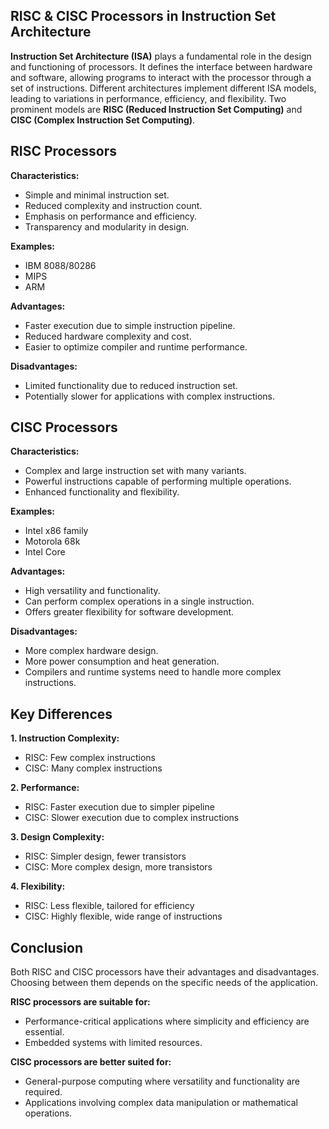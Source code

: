 ## RISC & CISC Processors in Instruction Set Architecture

**Instruction Set Architecture (ISA)** plays a fundamental role in the design and functioning of processors. It defines the interface between hardware and software, allowing programs to interact with the processor through a set of instructions. Different architectures implement different ISA models, leading to variations in performance, efficiency, and flexibility. Two prominent models are **RISC (Reduced Instruction Set Computing)** and **CISC (Complex Instruction Set Computing)**.


## RISC Processors

**Characteristics:**

* Simple and minimal instruction set.
* Reduced complexity and instruction count.
* Emphasis on performance and efficiency.
* Transparency and modularity in design.


**Examples:**

* IBM 8088/80286
* MIPS
* ARM


**Advantages:**

* Faster execution due to simple instruction pipeline.
* Reduced hardware complexity and cost.
* Easier to optimize compiler and runtime performance.


**Disadvantages:**

* Limited functionality due to reduced instruction set.
* Potentially slower for applications with complex instructions.


## CISC Processors

**Characteristics:**

* Complex and large instruction set with many variants.
* Powerful instructions capable of performing multiple operations.
* Enhanced functionality and flexibility.


**Examples:**

* Intel x86 family
* Motorola 68k
* Intel Core


**Advantages:**

* High versatility and functionality.
* Can perform complex operations in a single instruction.
* Offers greater flexibility for software development.


**Disadvantages:**

* More complex hardware design.
* More power consumption and heat generation.
* Compilers and runtime systems need to handle more complex instructions.


## Key Differences

**1. Instruction Complexity:**
- RISC: Few complex instructions
- CISC: Many complex instructions


**2. Performance:**
- RISC: Faster execution due to simpler pipeline
- CISC: Slower execution due to complex instructions


**3. Design Complexity:**
- RISC: Simpler design, fewer transistors
- CISC: More complex design, more transistors


**4. Flexibility:**
- RISC: Less flexible, tailored for efficiency
- CISC: Highly flexible, wide range of instructions


## Conclusion

Both RISC and CISC processors have their advantages and disadvantages. Choosing between them depends on the specific needs of the application. 

**RISC processors are suitable for:**
- Performance-critical applications where simplicity and efficiency are essential.
- Embedded systems with limited resources.


**CISC processors are better suited for:**
- General-purpose computing where versatility and functionality are required.
- Applications involving complex data manipulation or mathematical operations.